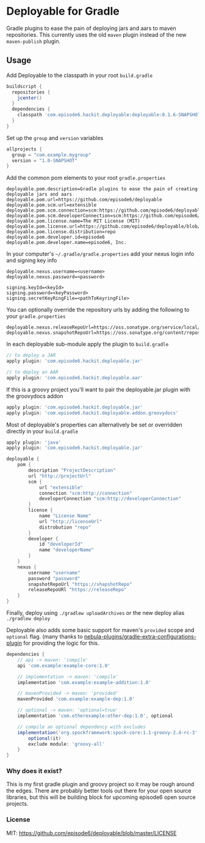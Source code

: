Deployable for Gradle
=====================
Gradle plugins to ease the pain of deploying jars and aars to maven repositories. This currently uses the old `maven` plugin instead of the new `maven-publish` plugin.

## Usage
Add Deployable to the classpath in your root `build.gradle`
```groovy
buildscript {
  repositories {
    jcenter()
  }
  dependencies {
    classpath 'com.episode6.hackit.deployable:deployable:0.1.6-SNAPSHOT'
  }
}
```

Set up the `group` and `version` variables
```groovy
allprojects {
  group = "com.example.mygroup"
  version = "1.0-SNAPSHOT"
}
```

Add the common pom elements to your root `gradle.properties`
```
deployable.pom.description=Gradle plugins to ease the pain of creating deployable jars and aars
deployable.pom.url=https://github.com/episode6/deployable
deployable.pom.scm.url=extensible
deployable.pom.scm.connection=scm:https://github.com/episode6/deployable.git
deployable.pom.scm.developerConnection=scm:https://github.com/episode6/deployable.git
deployable.pom.license.name=The MIT License (MIT)
deployable.pom.license.url=https://github.com/episode6/deployable/blob/master/LICENSE
deployable.pom.license.distribution=repo
deployable.pom.developer.id=episode6
deployable.pom.developer.name=episode6, Inc.
```

In your computer's `~/.gradle/gradle.properties` add your nexus login info and signing key info
```
deployable.nexus.username=<username>
deployable.nexus.password=<password>

signing.keyId=<keyId>
signing.password=<keyPassword>
signing.secretKeyRingFile=<pathToKeyringFile>
```

You can optionally override the repository urls by adding the following to your `gradle.properties`
```
deployable.nexus.releaseRepoUrl=https://oss.sonatype.org/service/local/staging/deploy/maven2/
deployable.nexus.snapshotRepoUrl=https://oss.sonatype.org/content/repositories/snapshots/
```

In each deployable sub-module apply the plugin to `build.gradle`
```groovy
// to deploy a JAR
apply plugin: 'com.episode6.hackit.deployable.jar'

// to deploy an AAR
apply plugin: 'com.episode6.hackit.deployable.aar'
```

If this is a groovy project you'll want to pair the deployable.jar plugin with the groovydocs addon
```groovy
apply plugin: 'com.episode6.hackit.deployable.jar'
apply plugin: 'com.episode6.hackit.deployable.addon.groovydocs'
```

Most of deployable's properties can alternatively be set or overridden directly in your `build.gradle`
```groovy
apply plugin: 'java'
apply plugin: 'com.episode6.hackit.deployable.jar'

deployable {
    pom {
        description "ProjectDescription"
        url "http://projectUrl"
        scm {
            url "extensible"
            connection "scm:http://connection"
            developerConnection "scm:http://developerConnection"
        }
        license {
            name "License Name"
            url "http://licenseUrl"
            distrobution "repo"
        }
        developer {
            id "developerId"
            name "developerName"
        }
    }
    nexus {
        username "username"
        password "password"
        snapshotRepoUrl "https://shapshotRepo"
        releaseRepoURl "https://releaseRepo"
    }
}
```

Finally, deploy using
`./gradlew uploadArchives` or the new deploy alias `./gradlew deploy`

Deployable also adds some basic support for maven's `provided` scope and `optional` flag. (many thanks to [nebula-plugins/gradle-extra-configurations-plugin](https://github.com/nebula-plugins/gradle-extra-configurations-plugin/) for providing the logic for this.
```groovy
dependencies {
    // api -> maven: 'compile'
    api 'com.example:example-core:1.0'

    // implementation -> maven: 'compile'
    implementation 'com.example:example-addition:1.0'

    // mavenProvided -> maven: 'provided'
    mavenProvided 'com.example:example-dep:1.0'

    // optional -> maven: 'optional=true'
    implementation 'com.otherexample:other-dep:1.0', optional

    // compile an optional dependency with excludes
    implementation('org.spockframework:spock-core:1.1-groovy-2.4-rc-3') {
        optional(it)
        exclude module: 'groovy-all'
    }
}
```



### Why does it exist?
This is my first gradle plugin and groovy project so it may be rough around the edges. There are probably better tools out there for your open source libraries, but this will be building block for upcoming episode6 open source projects.

### License
MIT: https://github.com/episode6/deployable/blob/master/LICENSE